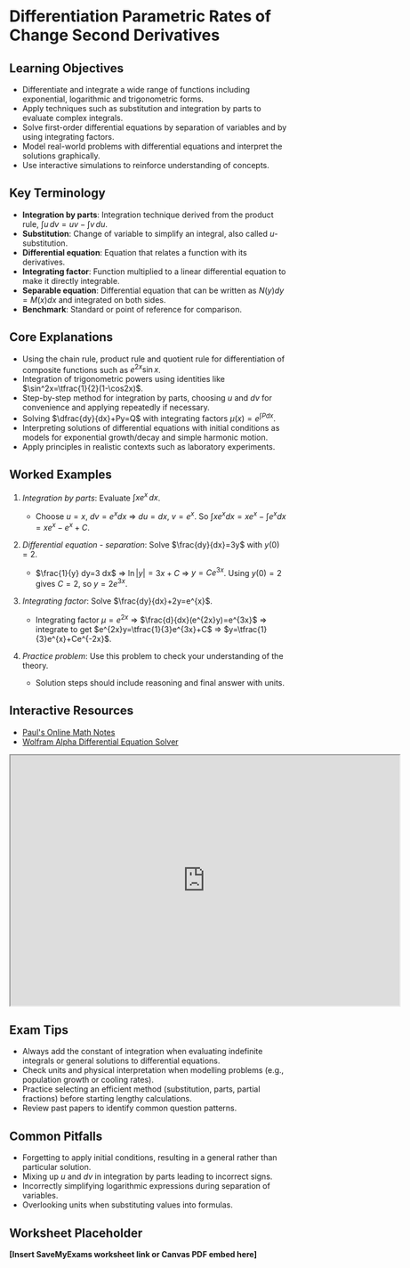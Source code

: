 # Differentiation Parametric Rates of Change Second Derivatives

## Learning Objectives
- Differentiate and integrate a wide range of functions including exponential, logarithmic and trigonometric forms.
- Apply techniques such as substitution and integration by parts to evaluate complex integrals.
- Solve first-order differential equations by separation of variables and by using integrating factors.
- Model real-world problems with differential equations and interpret the solutions graphically.
- Use interactive simulations to reinforce understanding of concepts.

## Key Terminology
- **Integration by parts**: Integration technique derived from the product rule, $\int u\,dv = uv - \int v\,du$.
- **Substitution**: Change of variable to simplify an integral, also called $u$-substitution.
- **Differential equation**: Equation that relates a function with its derivatives.
- **Integrating factor**: Function multiplied to a linear differential equation to make it directly integrable.
- **Separable equation**: Differential equation that can be written as $N(y)dy=M(x)dx$ and integrated on both sides.
- **Benchmark**: Standard or point of reference for comparison.

## Core Explanations
- Using the chain rule, product rule and quotient rule for differentiation of composite functions such as $e^{2x}\sin x$.
- Integration of trigonometric powers using identities like $\sin^2x=\tfrac{1}{2}(1-\cos2x)$.
- Step-by-step method for integration by parts, choosing $u$ and $dv$ for convenience and applying repeatedly if necessary.
- Solving $\dfrac{dy}{dx}+Py=Q$ with integrating factors $\mu(x)=e^{\int P dx}$.
- Interpreting solutions of differential equations with initial conditions as models for exponential growth/decay and simple harmonic motion.
- Apply principles in realistic contexts such as laboratory experiments.

## Worked Examples
1. *Integration by parts*: Evaluate $\int x e^x\,dx$.
   - Choose $u=x$, $dv=e^x dx$ ⇒ $du=dx$, $v=e^x$. So $\int x e^x dx = x e^x - \int e^x dx = x e^x - e^x + C$.
2. *Differential equation - separation*: Solve $\frac{dy}{dx}=3y$ with $y(0)=2$.
   - $\frac{1}{y} dy=3 dx$ ⇒ $\ln|y|=3x+C$ ⇒ $y=Ce^{3x}$. Using $y(0)=2$ gives $C=2$, so $y=2e^{3x}$.
3. *Integrating factor*: Solve $\frac{dy}{dx}+2y=e^{x}$.
   - Integrating factor $\mu=e^{2x}$ ⇒ $\frac{d}{dx}(e^{2x}y)=e^{3x}$ ⇒ integrate to get $e^{2x}y=\tfrac{1}{3}e^{3x}+C$ ⇒ $y=\tfrac{1}{3}e^{x}+Ce^{-2x}$.

4. *Practice problem*: Use this problem to check your understanding of the theory.
   - Solution steps should include reasoning and final answer with units.
## Interactive Resources
- [Paul's Online Math Notes](https://tutorial.math.lamar.edu/Classes/CalcII/Integrals.aspx)
- [Wolfram Alpha Differential Equation Solver](https://www.wolframalpha.com/input/?i=solve+dy%2Fdx%3Dxy)
<iframe src="https://www.geogebra.org/material/iframe/id/xfekph2r/width/700/height/450/border/888888/rc/false/ai/false/sdz/false" width="700" height="450" title="Interactive simulation" loading="lazy"></iframe>

## Exam Tips
- Always add the constant of integration when evaluating indefinite integrals or general solutions to differential equations.
- Check units and physical interpretation when modelling problems (e.g., population growth or cooling rates).
- Practice selecting an efficient method (substitution, parts, partial fractions) before starting lengthy calculations.
- Review past papers to identify common question patterns.

## Common Pitfalls
- Forgetting to apply initial conditions, resulting in a general rather than particular solution.
- Mixing up $u$ and $dv$ in integration by parts leading to incorrect signs.
- Incorrectly simplifying logarithmic expressions during separation of variables.
- Overlooking units when substituting values into formulas.

## Worksheet Placeholder
**[Insert SaveMyExams worksheet link or Canvas PDF embed here]**
